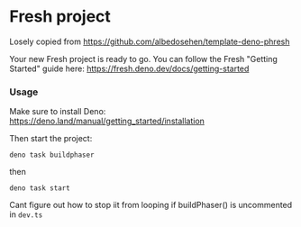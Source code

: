 # Fresh project

Losely copied from https://github.com/albedosehen/template-deno-phresh

Your new Fresh project is ready to go. You can follow the Fresh "Getting
Started" guide here: https://fresh.deno.dev/docs/getting-started

### Usage

Make sure to install Deno: https://deno.land/manual/getting_started/installation

Then start the project:

```
deno task buildphaser
```

then

```
deno task start
```

Cant figure out how to stop iit from looping if buildPhaser() is uncommented in `dev.ts`
